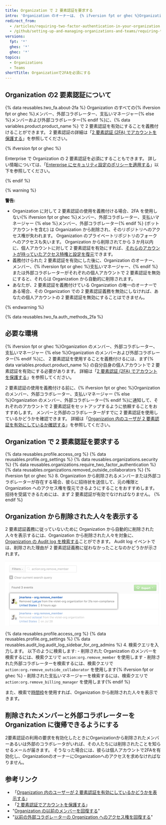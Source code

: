 ```yaml
---
title: Organization で 2 要素認証を要求する
intro: 'Organization のオーナーは、 {% ifversion fpt or ghec %}Organization のメンバー、外部コラボレーター、支払いマネージャー {% else %}Organization のメンバー、外部のコラボレーター{% endif %}に、それぞれの個人アカウントに対する 2 要素認証を有効にするように義務付けることで、悪意のある行為者が Organization のリポジトリや設定にアクセスしにくくすることができます。'
redirect_from:
  - /articles/requiring-two-factor-authentication-in-your-organization
  - /github/setting-up-and-managing-organizations-and-teams/requiring-two-factor-authentication-in-your-organization
versions:
  fpt: '*'
  ghes: '*'
  ghec: '*'
topics:
  - Organizations
  - Teams
shortTitle: Organizationで2FAを必須にする
---
```


## Organization の2 要素認証について

{% data reusables.two_fa.about-2fa %} Organization のすべての{% ifversion fpt or ghec %}メンバー、外部コラボレーター、支払いマネージャー{% else %}メンバーおよび外部コラボレーター{% endif %}に、{% data variables.product.product_name %} で 2 要素認証を有効にすることを義務付けることができます。 2 要素認証の詳細は「[2 要素認証 (2FA) でアカウントを保護する](/github/authenticating-to-github/securing-your-account-with-two-factor-authentication-2fa)」を参照してください。

{% ifversion fpt or ghec %}

Enterprise で Organization の 2 要素認証を必須にすることもできます。 詳しい情報については、「[Enterprise にセキュリティ設定のポリシーを適用する](/admin/policies/enforcing-policies-for-your-enterprise/enforcing-policies-for-security-settings-in-your-enterprise)」以下を参照してください。

{% endif %}

{% warning %}

**警告:**

- Organization に対して 2 要素認証の使用を義務付ける場合、2FA を使用しない{% ifversion fpt or ghec %}メンバー、外部コラボレーター、支払いマネージャー {% else %}メンバー、外部コラボレーター{% endif %} (ボット アカウントを含む) は Organization から削除され、そのリポジトリへのアクセス権が失われます。 Organization のプライベートリポジトリのフォークへのアクセスも失います。 Organization から削除されてから 3 か月以内に、個人アカウントに対して 2 要素認証を有効にすれば、[それらのアカウントが持っていたアクセス特権と設定を復元](/articles/reinstating-a-former-member-of-your-organization)できます。
- 義務付けられた 2 要素認証を有効にした後に、Organization のオーナー、メンバー、{% ifversion fpt or ghec %}支払いマネージャー、{% endif %} または外部コラボレーターがそれぞれの個人アカウントで 2 要素認証を無効にすると、それらは Organization から自動的に削除されます。
- あなたが、2 要素認証を義務付けている Organization の唯一のオーナーである場合、その Organization での 2 要素認証義務を無効にしなければ、あなたの個人アカウントの 2 要素認証を無効にすることはできません。

{% endwarning %}

{% data reusables.two_fa.auth_methods_2fa %}

## 必要な環境

{% ifversion fpt or ghec %}Organization のメンバー、外部コラボレーター、支払いマネージャー {% else %}Organization のメンバーおよび外部コラボレーター{% endif %}に、 2 要素認証を使用することを義務付けるには、まず{% data variables.product.product_name %} の自分自身の個人アカウントで 2 要素認証を有効にする必要があります。 詳細は「[2 要素認証 (2FA) でアカウントを保護する](/github/authenticating-to-github/securing-your-account-with-two-factor-authentication-2fa)」を参照してください。

2 要素認証の使用を義務付ける前に、{% ifversion fpt or ghec %}Organization のメンバー、外部コラボレーター、支払いマネージャー {% else %}Organization のメンバー、外部コラボレーター{% endif %}に通知して、それぞれのアカウントで 2 要素認証をセットアップするように依頼することをおすすめします。 メンバーと外部のコラボレーターがすでに 2 要素認証を使用しているかどうかを確認できます。 詳細は「[Organization 内のユーザが 2 要素認証を有効にしているか確認する](/organizations/keeping-your-organization-secure/viewing-whether-users-in-your-organization-have-2fa-enabled)」を参照してください。

## Organization で 2 要素認証を要求する

{% data reusables.profile.access_org %}
{% data reusables.profile.org_settings %}
{% data reusables.organizations.security %}
{% data reusables.organizations.require_two_factor_authentication %}
{% data reusables.organizations.removed_outside_collaborators %}
{% ifversion fpt or ghec %}
8. Organization から削除されるメンバーまたは外部コラボレーターが存在する場合、彼らに招待状を送信して、元の権限と Organization へのアクセス権を復元できるようにすることをおすすめします。 招待を受諾できるためには、まず 2 要素認証が有効でなければなりません。
{% endif %}

## Organization から削除された人々を表示する

2 要素認証義務に従っていないために Organization から自動的に削除された人々を表示するには、Organization から削除された人々を対象に、[Organization の Audit log を検索する](/organizations/keeping-your-organization-secure/reviewing-the-audit-log-for-your-organization#accessing-the-audit-log)ことができます。 Audit log イベントでは、削除された理由が 2 要素認証義務に従わなかったことなのかどうかが示されます。

![2 要素認証の違反により削除されたユーザーを示す Audit log イベント](/assets/images/help/2fa/2fa_noncompliance_audit_log_search.png)

{% data reusables.profile.access_org %}
{% data reusables.profile.org_settings %}
{% data reusables.audit_log.audit_log_sidebar_for_org_admins %}
4. 検索クエリを入力します。 以下のように検索します:
    - 削除された Organization のメンバーを検索するには、検索クエリで `action:org.remove_member` を使用します
    - 削除された外部コラボレーターを検索するには、検索クエリで `action:org.remove_outside_collaborator` を使用します{% ifversion fpt or ghec %}
    - 削除された支払いマネージャーを検索するには、検索クエリで `action:org.remove_billing_manager` を使用します{% endif %}

 また、検索で[時間枠](/articles/reviewing-the-audit-log-for-your-organization/#search-based-on-time-of-action)を使用すれば、Organization から削除された人々を表示できます。

## 削除されたメンバーと外部コラボレーターを Organization に復帰できるようにする

2要素認証の利用の要求を有効化したときにOrganizationから削除されたメンバーあるいは外部のコラボレータがいれば、その人たちには削除されたことを知らせるメールが届きます。 そうなった場合には、彼らは個人アカウントで2FAを有効化し、OrganizationのオーナーにOrganizationへのアクセスを求めなければなりません。

## 参考リンク

- 「[Organization 内のユーザーが 2 要素認証を有効にしているかどうかを表示する](/articles/viewing-whether-users-in-your-organization-have-2fa-enabled)」
- 「[2 要素認証でアカウントを保護する](/articles/securing-your-account-with-two-factor-authentication-2fa)」
- "[Organization の以前のメンバーを回復する](/articles/reinstating-a-former-member-of-your-organization)"
- "[以前の外部コラボレーターの Organization へのアクセス権を回復する](/articles/reinstating-a-former-outside-collaborator-s-access-to-your-organization)"
